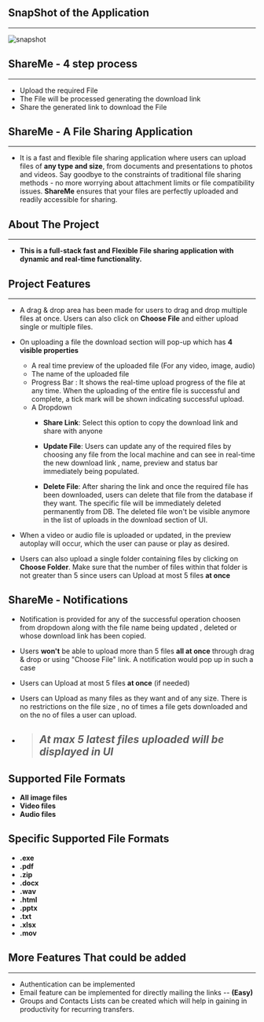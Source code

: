 ## SnapShot of the Application
___

![snapshot](https://github.com/Sapnil-Bhowmick/FullStack-file-Sharing-Application-FRONTEND/assets/118714419/8768474f-bb6c-4d06-af9c-a5c310c2986e)

## ShareMe - 4 step process
___

* Upload the required File
* The File will be processed generating the download link 
* Share the generated link to download the File



## ShareMe - A File Sharing Application 
___

* It is a fast and flexible file sharing application where users can upload files of **any type and size**, from documents and presentations to photos and videos. Say goodbye to the constraints of traditional file sharing methods - no more worrying about attachment limits or file compatibility issues. **ShareMe** ensures that your files are perfectly uploaded and readily accessible for sharing.


## About The Project
___
* **This is a full-stack fast and Flexible File sharing application with dynamic and real-time functionality.**

## Project Features
___

* A drag & drop area has been made for users to drag and drop multiple files at once. Users can also click on **Choose File** and either upload single or multiple files. 

* On uploading a file the download section will pop-up which has **4 visible properties** 
  - A real time preview of the uploaded file (For any video, image, audio)
  - The name of the uploaded file
  - Progress Bar : It shows the real-time upload progress of the file at any time. When the uploading of the entire file is successful and complete, a tick mark will be shown indicating successful upload.
  - A Dropdown
    + **Share Link**: Select this option to copy the download link and share with anyone

    + **Update File**: Users can update any of the required files by choosing any file from the local machine and can see in real-time the new download link , name, preview and status bar immediately being populated.

    + **Delete File**: After sharing the link and once the required file has been downloaded, users can delete that file from the database if they want. The specific file will be immediately deleted permanently from DB. The deleted file won't be visible anymore in the list of uploads in the  download section of UI.


* When a video or audio file is uploaded or updated, in the preview autoplay will occur, which the user can pause or play as desired.

* Users can also upload a single folder containing files by clicking on **Choose Folder**. Make sure that the number of files within that folder is not greater than 5 since users can Upload at most 5 files **at once** 

## ShareMe - Notifications 

* Notification is provided for any of the successful operation choosen from dropdown along with the file name being updated , deleted or whose download link has been copied.

* Users **won't** be able to upload more than 5 files **all at once** through drag & drop or using "Choose File" link. A notification would pop up in such a case 

* Users can Upload at most 5 files **at once** (if needed)

* Users can Upload as many files as they want and of any size. There is no restrictions on the file size , no of times a file gets downloaded and on the no of files a user can upload.

* > ## *At max 5 latest files uploaded will be displayed in UI*

## Supported File Formats

* **All image files**
* **Video files**
* **Audio files**

## Specific Supported File Formats

*  **.exe**
*  **.pdf**
*  **.zip**
*  **.docx**
*  **.wav**
*  **.html**
*  **.pptx**
*  **.txt**
*  **.xlsx**
*  **.mov**



## More Features That could be added
___

* Authentication can be implemented
* Email feature can be implemented for directly mailing the links -- **(Easy)**
* Groups and Contacts Lists can be created which will help in gaining in productivity for recurring transfers.




  
